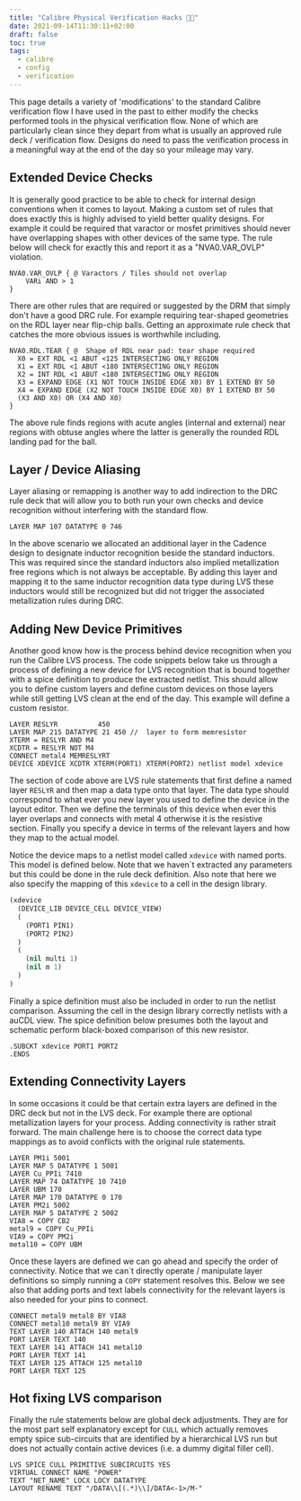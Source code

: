 ```yaml
---
title: "Calibre Physical Verification Hacks 🐛🐛"
date: 2021-09-14T11:30:11+02:00
draft: false
toc: true
tags:
  - calibre
  - config
  - verification
---
```


This page details a variety of 'modifications' to the standard Calibre
verification flow I have used in the past to either modify the checks performed
tools in the physical verification flow. None of which are particularly clean
since they depart from what is usually an approved rule deck / verification
flow. Designs do need to pass the verification process in a meaningful way at
the end of the day so your mileage may vary.

## Extended Device Checks

It is generally good practice to be able to check for internal design
conventions when it comes to layout. Making a custom set of rules that does
exactly this is highly advised to yield better quality designs. For example
it could be required that varactor or mosfet primitives should never have
overlapping shapes with other devices of the same type. The rule below
will check for exactly this and report it as a "NVA0.VAR_OVLP" violation.

```tvf
NVA0.VAR_OVLP { @ Varactors / Tiles should not overlap
    VARi AND > 1
}
```

There are other rules that are required or suggested by the DRM that simply
don't have a good DRC rule. For example requiring tear-shaped geometries on
the RDL layer near flip-chip balls. Getting an approximate rule check that
catches the more obvious issues is worthwhile including.

```tvf
NVA0.RDL.TEAR { @  Shape of RDL near pad: tear shape required
  X0 = EXT RDL <1 ABUT <125 INTERSECTING ONLY REGION
  X1 = EXT RDL <1 ABUT <180 INTERSECTING ONLY REGION
  X2 = INT RDL <1 ABUT <180 INTERSECTING ONLY REGION
  X3 = EXPAND EDGE (X1 NOT TOUCH INSIDE EDGE X0) BY 1 EXTEND BY 50
  X4 = EXPAND EDGE (X2 NOT TOUCH INSIDE EDGE X0) BY 1 EXTEND BY 50
  (X3 AND X0) OR (X4 AND X0)
}
```

The above rule finds regions with acute angles (internal and external)
near regions with obtuse angles where the latter is generally the rounded
RDL landing pad for the ball.

## Layer / Device Aliasing

Layer aliasing or remapping is another way to add indirection to the DRC rule
deck that will allow you to both run your own checks and device recognition
without interfering with the standard flow.

```tvf
LAYER MAP 107 DATATYPE 0 746
```

In the above scenario we allocated an additional layer in the Cadence design
to designate inductor recognition beside the standard inductors. This was
required since the standard inductors also implied metallization free regions
which is not always be acceptable. By adding this layer and mapping it to
the same inductor recognition data type during LVS these inductors would still
be recognized but did not trigger the associated metallization rules during DRC.

## Adding New Device Primitives

Another good know how is the process behind device recognition when you run
the Calibre LVS process. The code snippets below take us through a process of
defining a new device for LVS recognition that is bound together with a spice
definition to produce the extracted netlist. This should allow you to define
custom layers and define custom devices on those layers while still getting
LVS clean at the end of the day. This example will define a custom resistor.

```tvf
LAYER RESLYR          450
LAYER MAP 215 DATATYPE 21 450 //  layer to form memresistor
XTERM = RESLYR AND M4
XCDTR = RESLYR NOT M4
CONNECT metal4 MEMRESLYRT
DEVICE XDEVICE XCDTR XTERM(PORT1) XTERM(PORT2) netlist model xdevice
```

The section of code above are LVS rule statements that first define a named
layer `RESLYR` and then map a data type onto that layer. The data type should
correspond to what ever you new layer you used to define the device in the
layout editor. Then we define the terminals of this device when ever this layer
overlaps and connects with metal 4 otherwise it is the resistive section.
Finally you specify a device in terms of the relevant layers and how they map
to the actual model.

Notice the device maps to a netlist model called `xdevice` with named ports.
This model is defined below. Note that we haven´t extracted any parameters
but this could be done in the rule deck definition. Also note that here
we also specify the mapping of this `xdevice` to a cell in the design library.

```lisp
(xdevice
  (DEVICE_LIB DEVICE_CELL DEVICE_VIEW)
  (
    (PORT1 PIN1)
    (PORT2 PIN2)
  )
  (
    (nil multi 1)
    (nil m 1)
  )
)
```

Finally a spice definition must also be included in order to run the netlist
comparison. Assuming the cell in the design library correctly netlists with a
auCDL view. The spice definition below presumes both the layout and schematic
perform black-boxed comparison of this new resistor.

```spice
.SUBCKT xdevice PORT1 PORT2
.ENDS
```

## Extending Connectivity Layers

In some occasions it could be that certain extra layers are defined in the DRC
deck but not in the LVS deck. For example there are optional metallization
layers for your process. Adding connectivity is rather strait forward.
The main challenge here is to choose the correct data type mappings as to
avoid conflicts with the original rule statements.

```tvf
LAYER PM1i 5001
LAYER MAP 5 DATATYPE 1 5001
LAYER Cu_PPIi 7410
LAYER MAP 74 DATATYPE 10 7410
LAYER UBM 170
LAYER MAP 170 DATATYPE 0 170
LAYER PM2i 5002
LAYER MAP 5 DATATYPE 2 5002
VIA8 = COPY CB2
metal9 = COPY Cu_PPIi
VIA9 = COPY PM2i
metal10 = COPY UBM
```

Once these layers are defined we can go ahead and specify the order of
connectivity. Notice that we can´t directly operate / manipulate layer
definitions so simply running a `COPY` statement resolves this. Below we
see also that adding ports and text labels connectivity for the relevant
layers is also needed for your pins to connect.

``` tvf
CONNECT metal9 metal8 BY VIA8
CONNECT metal10 metal9 BY VIA9
TEXT LAYER 140 ATTACH 140 metal9
PORT LAYER TEXT 140
TEXT LAYER 141 ATTACH 141 metal10
PORT LAYER TEXT 141
TEXT LAYER 125 ATTACH 125 metal10
PORT LAYER TEXT 125
```

## Hot fixing LVS comparison

Finally the rule statements below are global deck adjustments. They are
for the most part self explanatory except for `CULL` which actually
removes empty spice sub-circuits that are identified by a hierarchical LVS run
but does not actually contain active devices (i.e. a dummy digital filler cell).

```tvf
LVS SPICE CULL PRIMITIVE SUBCIRCUITS YES
VIRTUAL CONNECT NAME "POWER"
TEXT "NET_NAME" LOCX LOCY DATATYPE
LAYOUT RENAME TEXT "/DATA\\[(.*)\\]/DATA<-1>/M-"
```
